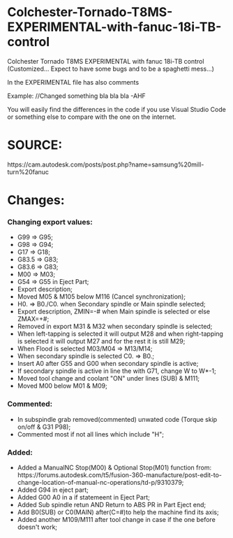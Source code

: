 # Colchester-Tornado-T8MS-EXPERIMENTAL-with-fanuc-18i-TB-control

<p>Colchester Tornado T8MS EXPERIMENTAL with fanuc 18i-TB control (Customized... Expect to have some bugs and to be a spaghetti mess...)<p>
<p>In the EXPERIMENTAL file has also comments<p>
<p>Example: //Changed something bla bla bla -AHF<p>
<p>You will easily find the differences in the code if you use Visual Studio Code or something else to compare with the one on the internet.<p>
    
# SOURCE:
<p>https://cam.autodesk.com/posts/post.php?name=samsung%20mill-turn%20fanuc</p>

# Changes:

<h3>Changing export values:</h3>
<ul>
  <li>G99 => G95;</li>
  <li>G98 => G94;</li>
  <li>G17 => G18;</li>
  <li>G83.5 => G83;</li>
  <li>G83.6 => G83;</li>
  <li>M00 => M03;</li>
  <li>G54 => G55 in Eject Part;</li>
  <li>Export description;</li>
  <li>Moved M05 & M105 below M116 (Cancel synchronization);</li>
  <li>H0. => B0./C0. when Secondary spindle or Main spindle selected;</li>
  <li>Export description, ZMIN=-# when Main spindle is selected or else ZMAX=+#;</li>
  <li>Removed in export M31 & M32 when secondary spindle is selected;</li>
  <li>When left-tapping is selected it will output M28 and when right-tapping is selected it will output M27 and for the rest it is still M29;</li>
  <li>When Flood is selected M03/M04 => M13/M14;</li>
  <li>When secondary spindle is selected C0. => B0.;</li>
  <li>Insert A0 after G55 and G00 when secondary spindle is active;</li>
  <li>If secondary spindle is active in line the with G71, change W to W*-1;</li>
  <li>Moved tool change and coolant "ON" under lines (SUB) & M111;</li>
  <li>Moved M00 below M01 & M09;</li>
</ul>

<h3>Commented:</h3>
<ul>
    <li>In subspindle grab removed(commented) unwated code (Torque skip on/off & G31 P98);</li>
    <li>Commented most if not all lines which include "H";</li>
</ul>

<h3>Added:</h3>
<ul>
    <li>Added a ManualNC Stop(M00) & Optional Stop(M01) function from: https://forums.autodesk.com/t5/fusion-360-manufacture/post-edit-to-change-location-of-manual-nc-operations/td-p/9310379;</li>
    <li>Added G94 in eject part;</li>
    <li>Added G00 A0 in a if statemeent in Eject Part;</li>
    <li>Added Sub spindle retun AND Return to ABS PR in Part Eject end;</li>
    <li>Add B0(SUB) or C0(MAIN) after(C=#)to help the machine find its axis;</li>
    <li>Added another M109/M111 after tool change in case if the one before doesn't work;</li>
</ul>
